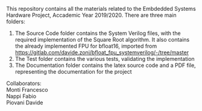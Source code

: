 This repository contains all the materials related to the Embdedded Systems Hardware Project, Accademic Year 2019/2020.
There are three main folders:

1) The Source Code folder contains the System Verilog files, with the required implementation of the Square Root algorithm. It also contains the already implemented FPU for bfloat16, imported from https://gitlab.com/davide.zoni/bfloat_fpu_systemverilog/-/tree/master
2) The Test folder contains the various tests, validating the implementation
3) The Documentation folder contains the latex source code and a PDF file, representing the documentation for the project

Collaborators:<br>
Monti Francesco <br>
Nappi Fabio <br>
Piovani Davide
